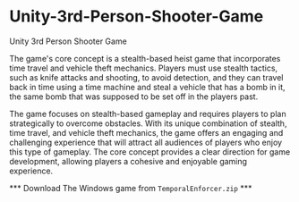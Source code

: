 # Unity-3rd-Person-Shooter-Game

Unity 3rd Person Shooter Game

The game's core concept is a stealth-based heist game that incorporates time travel and vehicle theft mechanics. Players must use stealth tactics, such as knife attacks and shooting, to avoid detection, and they can travel back in time using a time machine and steal a vehicle that has a bomb in it, the same bomb that was supposed to be set off in the players past.

The game focuses on stealth-based gameplay and requires players to plan strategically to overcome obstacles. With its unique combination of stealth, time travel, and vehicle theft mechanics, the game offers an engaging and challenging experience that will attract all audiences of players who enjoy this type of gameplay. The core concept provides a clear direction for game development, allowing players a cohesive and enjoyable gaming experience.

*** Download The Windows game from `TemporalEnforcer.zip` ***

